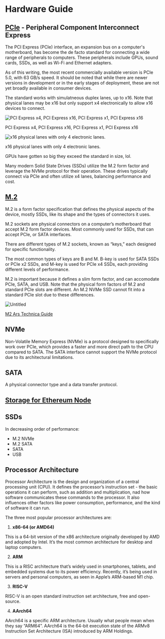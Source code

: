 # Hardware Guide

## [PCIe](https://en.wikipedia.org/wiki/PCI_Express) - Peripheral Component Interconnect Express

The PCI Express (PCIe) interface, an expansion bus on a computer's motherboard, has become the de facto standard for connecting a wide range of peripherals to computers. These peripherals include GPUs, sound cards, SSDs, as well as Wi-Fi and Ethernet adapters.

As of this writing, the most recent commercially available version is PCIe 5.0, with 63 GB/s speed. It should be noted that while there are newer versions in development or in the early stages of deployment, these are not yet broadly available in consumer devices.

The standard works with simulatneous duplex lanes, up to x16. Note that physical lanes may be x16 but only support x4 electronically to allow x16 devices to connect.

![PCI Express x4, PCI Express x16, PCI Express x1, PCI Express x16](https://upload.wikimedia.org/wikipedia/commons/3/3e/PCI-E_%26_PCI_slots_on_DFI_LanParty_nF4_SLI-DR_20050531.jpg)

PCI Express x4, PCI Express x16, PCI Express x1, PCI Express x16

![x16 physical lanes with only 4 electronic lanes. ](https://upload.wikimedia.org/wikipedia/commons/3/3a/PCie_lanes.jpg)

x16 physical lanes with only 4 electronic lanes.

GPUs have gotten so big they exceed the standard in size, lol.

Many modern Solid State Drives (SSDs) utilize the M.2 form factor and leverage the NVMe protocol for their operation. These drives typically connect via PCIe and often utilize x4 lanes, balancing performance and cost.

## [M.2](https://en.wikipedia.org/wiki/M.2)

M.2 is a form factor specification that defines the physical aspects of the device, mostly SSDs, like its shape and the types of connectors it uses.

M.2 sockets are physical connectors on a computer’s motherboard that accept M.2 form factor devices. Most commonly used for SSDs, that can accept PCIe, or SATA interfaces.

There are different types of M.2 sockets, known as “keys,” each designed for specific functionality.

The most common types of keys are B and M. B-key is used for SATA SSDs or PCIe x2 SSDs, and M-key is used for PCIe x4 SSDs, each providing different levels of performance.

M.2 is important because it defines a slim form factor, and can accomodate PCIe, SATA, and USB. Note that the physical form factors of M.2 and standard PCIe slots are different. An M.2 NVMe SSD cannot fit into a standard PCIe slot due to these differences.

![Untitled](https://upload.wikimedia.org/wikipedia/commons/c/c2/M.2_connector_on_a_computer_motherboard.jpg)

[M2 Ars Technica Guide](https://arstechnica.com/gadgets/2015/02/understanding-m-2-the-interface-that-will-speed-up-your-next-ssd/)

## NVMe

Non-Volatile Memory Express (NVMe) is a protocol designed to specifically work over PCIe, which provides a faster and more direct path to the CPU compared to SATA. The SATA interface cannot support the NVMe protocol due to its architectural limitations.

## SATA

A physical connector type and a data transfer protocol.

## [Storage for Ethereum Node](https://gist.github.com/yorickdowne/f3a3e79a573bf35767cd002cc977b038)

## SSDs

In decreasing order of performance:

- M.2 NVMe
- M.2 SATA
- SATA
- USB

## Processor Architecture

Processor Architecture is the design and organization of a central processing unit (CPU). It defines the processor’s instruction set - the basic operations it can perform, such as addition and multiplication, nad how software communicates these commands to the processor. It also influences other factors like power consumption, performance, and the kind of software it can run.

The three most popular processor architectures are:

1. **x86-64 (or AMD64)**

This is a 64-bit version of the x86 architecture originally developed by AMD and adopted by Intel. It’s the most common architecture for desktop and laptop computers.

2. **ARM**

This is a RISC architecture that’s widely used in smartphones, tablets, and embedded systems due to its power efficiency. Recently, it’s being used in servers and personal computers, as seen in Apple’s ARM-based M1 chip.

3. **RISC-V**

RISC-V is an open standard instruction set architecture, free and open-source.

4. **AArch64**

AArch64 is a specific ARM architecture. Usually what people mean when they say “ARM64”. AArch64 is the 64-bit execution state of the ARMv8 Instruction Set Architecture (ISA) introduced by ARM Holdings.
